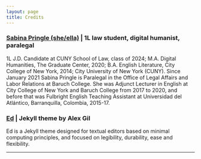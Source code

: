 ```yaml
---
layout: page
title: Credits
---
```


### [Sabina Pringle (she/ella)](https://sabinapringle.commons.gc.cuny.edu/) | 1L law student, digital humanist, paralegal  

1L J.D. Candidate at CUNY School of Law, class of 2024; M.A. Digital Humanities, The Graduate Center, 2020; B.A. English Literature, City College of New York, 2014; City University of New York (CUNY). Since January 2021 Sabina Pringle is Paralegal in the Office of Legal Affairs and Labor Relations at Baruch College. She was Adjunct Lecturer in English at City College of New York and Baruch College from 2017 to 2020, and before that was Fulbright English Teaching Assistant at Universidad del Atlántico, Barranquilla, Colombia, 2015-17.

### [Ed](https://elotroalex.github.io/ed/) | Jekyll theme by Alex Gil

Ed is a Jekyll theme designed for textual editors based on minimal computing principles, and focused on legibility, durability, ease and flexibility.

---
